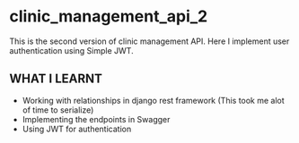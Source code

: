 # clinic_management_api_2

This is the second version of clinic management API. Here I implement user authentication using Simple JWT.

## WHAT I LEARNT

- Working with relationships in django rest framework (This took me alot of time to serialize)
- Implementing the endpoints in Swagger
- Using JWT for authentication

